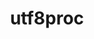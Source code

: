 ---
title: "utf8proc"
layout: cache
categories: [package, develop]
meta: {"compilers": ["gcc@11.4.0"], "num_specs": 7, "num_specs_by_stack": {"e4s": 3, "root": 7, "tutorial": 4}, "oss": ["ubuntu22.04"], "platforms": ["linux"], "stacks": ["e4s", "root", "tutorial"], "targets": ["x86_64_v3"], "versions": ["2.10.0", "2.9.0"]}
spec_details: [{"compiler": "gcc@11.4.0", "hash": "23qgnlnkatd7bl7ua75oa67tf4zoknse", "os": "ubuntu22.04", "platform": "linux", "size": "-", "stacks": ["e4s", "root"], "target": "x86_64_v3", "variants": ["build_system=cmake", "build_type=Release", "generator=make", "~ipo", "~shared"], "versions": ["2.10.0"]}, {"compiler": "gcc@11.4.0", "hash": "cwncoojvbn5mlcy2c6jsqxmdkspzj6sx", "os": "ubuntu22.04", "platform": "linux", "size": "-", "stacks": ["root", "tutorial"], "target": "x86_64_v3", "variants": ["build_system=cmake", "build_type=Release", "generator=make", "~ipo", "~shared"], "versions": ["2.9.0"]}, {"compiler": "gcc@11.4.0", "hash": "jv4qq4ggkgmgxdda7gkoxorfcznfvxjs", "os": "ubuntu22.04", "platform": "linux", "size": "-", "stacks": ["root", "tutorial"], "target": "x86_64_v3", "variants": ["build_system=cmake", "build_type=Release", "generator=make", "~ipo", "~shared"], "versions": ["2.10.0"]}, {"compiler": "gcc@11.4.0", "hash": "ksdvz43bq5se7iy3tk7uou7qeerbiuqj", "os": "ubuntu22.04", "platform": "linux", "size": "-", "stacks": ["root", "tutorial"], "target": "x86_64_v3", "variants": ["build_system=cmake", "build_type=Release", "generator=make", "~ipo", "~shared"], "versions": ["2.10.0"]}, {"compiler": "gcc@11.4.0", "hash": "ms5l2sqhhjh7mt2ycsfluxzbk3oqk7pm", "os": "ubuntu22.04", "platform": "linux", "size": "-", "stacks": ["root", "tutorial"], "target": "x86_64_v3", "variants": ["build_system=cmake", "build_type=Release", "generator=make", "~ipo", "~shared"], "versions": ["2.10.0"]}, {"compiler": "gcc@11.4.0", "hash": "qgubi2dtkve5qe432rfk72vmypgprsno", "os": "ubuntu22.04", "platform": "linux", "size": "-", "stacks": ["e4s", "root"], "target": "x86_64_v3", "variants": ["build_system=cmake", "build_type=Release", "generator=make", "~ipo", "~shared"], "versions": ["2.9.0"]}, {"compiler": "gcc@11.4.0", "hash": "vy4c3t4d3ylvo4ofgqkv34dxojxe623u", "os": "ubuntu22.04", "platform": "linux", "size": "-", "stacks": ["e4s", "root"], "target": "x86_64_v3", "variants": ["build_system=cmake", "build_type=Release", "generator=make", "~ipo", "~shared"], "versions": ["2.10.0"]}]
---
